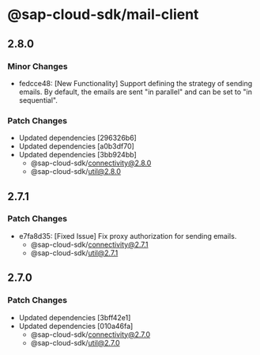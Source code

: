 # @sap-cloud-sdk/mail-client

## 2.8.0

### Minor Changes

- fedcce48: [New Functionality] Support defining the strategy of sending emails. By default, the emails are sent "in parallel" and can be set to "in sequential".

### Patch Changes

- Updated dependencies [296326b6]
- Updated dependencies [a0b3df70]
- Updated dependencies [3bb924bb]
  - @sap-cloud-sdk/connectivity@2.8.0
  - @sap-cloud-sdk/util@2.8.0

## 2.7.1

### Patch Changes

- e7fa8d35: [Fixed Issue] Fix proxy authorization for sending emails.
  - @sap-cloud-sdk/connectivity@2.7.1
  - @sap-cloud-sdk/util@2.7.1

## 2.7.0

### Patch Changes

- Updated dependencies [3bff42e1]
- Updated dependencies [010a46fa]
  - @sap-cloud-sdk/connectivity@2.7.0
  - @sap-cloud-sdk/util@2.7.0
